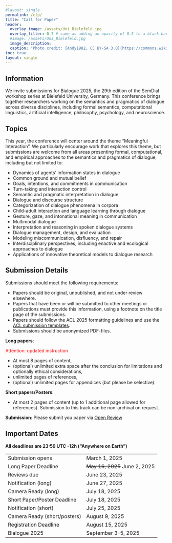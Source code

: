 ```yaml
---
#layout: single
permalink: /cfp/
title: "Call for Paper"
header:
  overlay_image: /assets/Uni_Bielefeld.jpg
  overlay_filter: 0.7 # same as adding an opacity of 0.5 to a black background
  #image: /assets/Uni_Bielefeld.jpg
  image_description: 
  caption: "Photo credit: [Andy1982, CC BY-SA 3.0](https://commons.wikimedia.org/wiki/File:Uni_Bielefeld.jpg) via Wikimedia Commons"
toc: true
layout: single
---
```



## Information

We invite submissions for Bialogue 2025, the 29th edition of the SemDial workshop series at Bielefeld University, Germany. This conference brings together researchers working on the semantics and pragmatics of dialogue across diverse disciplines, including formal semantics, computational linguistics, artificial intelligence, philosophy, psychology, and neuroscience.


## Topics

This year, the conference will center around the theme “Meaningful Interaction”. We particularly encourage work that explores this theme, but submissions are welcome from all areas presenting formal, computational, and empirical approaches to the semantics and pragmatics of dialogue, including but not limited to:

- Dynamics of agents' information states in dialogue
- Common ground and mutual belief
- Goals, intentions, and commitments in communication
- Turn-taking and interaction control
- Semantic and pragmatic interpretation in dialogue
- Dialogue and discourse structure
- Categorization of dialogue phenomena in corpora
- Child-adult interaction and language learning through dialogue
- Gesture, gaze, and intonational meaning in communication
- Multimodal dialogue
- Interpretation and reasoning in spoken dialogue systems
- Dialogue management, design, and evaluation
- Modeling miscommunication, disfluency, and repair
- Interdisciplinary perspectives, including enactive and ecological approaches to dialogue
- Applications of innovative theoretical models to dialogue research


## Submission Details

Submissions should meet the following requirements: 
  - Papers should be original, unpublished, and not under review elsewhere.
  - Papers that have been or will be submitted to other meetings or publications must provide this information, using a footnote on the title page of the submissions.
  - Papers should follow the ACL 2025 formatting guidelines and use the [ACL submission templates](https://github.com/acl-org/acl-style-files/).
  - Submissions should be anonymized PDF-files.

**Long papers**: 

<span style="color:red">Attention: updated instruction</span>

* At most 8 pages of content,
* (optional) unlimited extra space after the conclusion for limitations and optionally ethical considerations, 
* unlimited pages of references,
* (optional) unlimited pages for appendices (but please be selective).

**Short papers/Posters**: 

* At most 2 pages of content (up to 1 additional page allowed for references). Submission to this track can be non-archival on request.

**Submission**: Please submit you paper via [Open Review](https://openreview.net/group?id=SemDial.org/2025/Bialogue)


## Important Dates

**All deadlines are 23:59 UTC -12h (“Anywhere on Earth”)**

|                             |                     | 
| --------------------------- | ------------------- |
| Submission opens            | March 1, 2025       |
| Long Paper Deadline         | ~~May 16, 2025~~ June 2, 2025        |
| Reviews due                 | June 23, 2025        |
| Notification (long)         | June 27, 2025       |
| Camera Ready (long)         | July 18, 2025        |
| Short Paper/Poster Deadline | July 18, 2025       |
| Notification (short)        | July 25, 2025       |
| Camera Ready (short/posters)| August 9, 2025      |
| Registration Deadline       | August 15, 2025     |
| Bialogue 2025               | September 3–5, 2025 |
